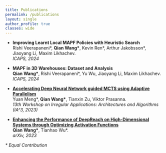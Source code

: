 ```yaml
---
title: Publications
permalink: /publications
layout: single
author_profile: true
classes: wide
---
```


- **Improving Learnt Local MAPF Policies with Heuristic Search** <br>
  Rishi Veerapaneni\*, **Qian Wang\***, Kevin Ren\*, Arthur Jakobsson\*, Jiaoyang Li, Maxim Likhachev. <br>
  *ICAPS, 2024*

- **MAPF in 3D Warehouses: Dataset and Analysis** <br>
  **Qian Wang\***, Rishi Veerapaneni\*, Yu Wu, Jiaoyang Li, Maxim Likhachev. <br>
  *ICAPS, 2024*

- [**Accelerating Deep Neural Network guided MCTS using Adaptive Parallelism**](https://arxiv.org/pdf/2310.05313.pdf) <br>
  Yuan Meng\*, **Qian Wang\***, Tianxin Zu, Viktor Prasanna. <br>
  *13th Workshop on Irregular Applications: Architectures and Algorithms (IA^3, 2023)*

- [**Enhancing the Performance of DeepReach on High-Dimensional Systems through Optimizing Activation Functions**](https://arxiv.org/abs/2312.17583) <br>
  **Qian Wang\***, Tianhao Wu\*. <br>
  *arXiv, 2023*

_\* Equal Contribution_